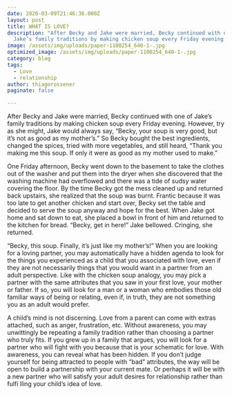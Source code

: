 ```yaml
---
date: 2020-03-09T21:46:36.000Z
layout: post
title: WHAT IS LOVE?
description: "After Becky and Jake were married, Becky continued with one of
  Jake’s family traditions by making chicken soup every Friday evening. "
image: /assets/img/uploads/paper-1100254_640-1-.jpg
optimized_image: /assets/img/uploads/paper-1100254_640-1-.jpg
category: blog
tags:
  - Love
  - relationship
author: thiagorossener
paginate: false

---
```

After Becky and Jake were married, Becky continued with one of Jake’s family traditions by making chicken soup every Friday evening. However, try as she might, Jake would always say, “Becky, your soup is very good, but it’s not as good as my mother’s.”
So Becky bought the best ingredients, changed the spices, tried with more vegetables, and still heard, “Thank you  making me this soup. If only it were as good as my mother used to make.”


One Friday afternoon, Becky went down to the basement to take the clothes out of the washer and put them into the dryer when she discovered that the washing machine had overflowed and there was a tide of sudsy water covering the floor.
By the time Becky got the mess cleaned up and returned back upstairs, she realized that the soup was burnt. Frantic because it was too late to get another chicken and
start over, Becky set the table and decided to serve the soup anyway and hope for the best. When Jake got home and sat down to eat, she placed a bowl in front of him and returned to the kitchen for bread. “Becky, get in here!” Jake bellowed. Cringing, she returned.


“Becky, this soup. Finally, it’s just like my mother’s!” When you are looking for a loving partner, you may automatically have a hidden agenda to look for the things you
experienced as a child that you associated with love, even if they are not necessarily things that you would want in a partner from an adult  perspective. Like with the chicken soup analogy, you may pick a partner with the same attributes that you saw in your first love, your mother or father. If so, you will look for a man or a woman who embodies those old familiar ways of being or relating, even if, in truth, they are not something you as an adult would prefer.

 A child’s mind is not discerning. Love from a parent can
come with extras attached, such as anger, frustration, etc. Without awareness, you may unwittingly be repeating a family tradition rather than choosing a partner who truly fits. If you grew up in a family that argues, you will look for a partner who will fight with you because that is your schematic for love. With awareness, you can reveal what has been hidden. If you don’t judge yourself for being attracted to people with  “bad” attributes, the way will be open to build a partnership with your current mate. Or perhaps it will be with a new partner who will satisfy your adult desires for relationship rather
than fulfi lling your child’s idea of love.